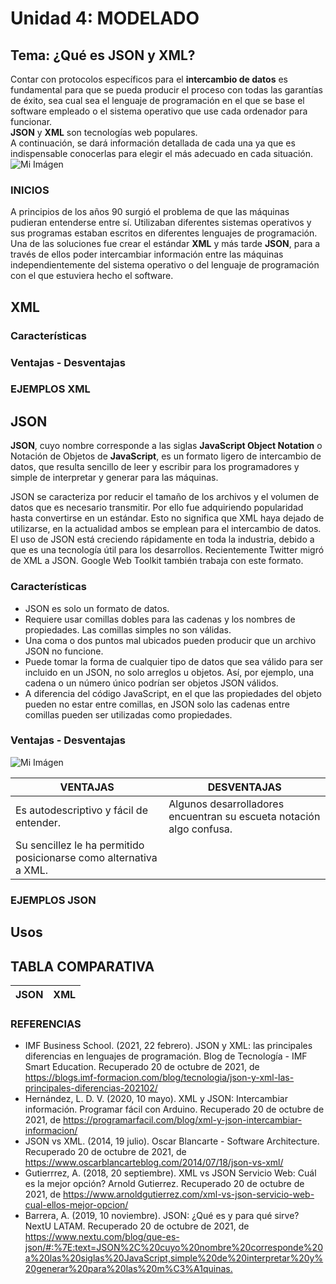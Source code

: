 # **Unidad 4: MODELADO**  
## **Tema: ¿Qué es JSON y XML?**  
Contar con protocolos específicos para el **intercambio de datos** es fundamental para que se pueda producir el proceso con todas las garantías de éxito, sea cual sea el lenguaje de programación en el que se base el software empleado o el sistema operativo que use cada ordenador para funcionar.  
**JSON** y **XML** son tecnologías web populares.  
A continuación, se dará información detallada de cada una ya que es indispensable conocerlas para elegir el más adecuado en cada situación.  
![Mi Imágen](/archivos/individual/act5/portada2.png)

### **INICIOS**  
A principios de los años 90 surgió el problema de que las máquinas pudieran entenderse entre sí. Utilizaban diferentes sistemas operativos y sus programas estaban escritos en diferentes lenguajes de programación.  
Una de las soluciones fue crear el estándar **XML** y más tarde **JSON**, para a través de ellos poder intercambiar información entre las máquinas independientemente del sistema operativo o del lenguaje de programación con el que estuviera hecho el software.  
  
## **XML**  

### **Características** 
### **Ventajas - Desventajas**  
### **EJEMPLOS XML** 
## **JSON** 
**JSON**, cuyo nombre corresponde a las siglas **JavaScript Object Notation** o Notación de Objetos de **JavaScript**, es un formato ligero de intercambio de datos, que resulta sencillo de leer y escribir para los programadores y simple de interpretar y generar para las máquinas.  

JSON se caracteriza por reducir el tamaño de los archivos y el volumen de datos que es necesario transmitir. Por ello fue adquiriendo popularidad hasta convertirse en un estándar. Esto no significa que XML haya dejado de utilizarse, en la actualidad ambos se emplean para el intercambio de datos.    
El uso de JSON está creciendo rápidamente en toda la industria, debido a que es una tecnología útil para los desarrollos. Recientemente Twitter migró de XML a JSON. Google Web Toolkit también trabaja con este formato.

### **Características**  
* JSON es solo un formato de datos.
* Requiere usar comillas dobles para las cadenas y los nombres de propiedades. Las comillas simples no son válidas.
* Una coma o dos puntos mal ubicados pueden producir que un archivo JSON no funcione. 
* Puede tomar la forma de cualquier tipo de datos que sea válido para ser incluido en un JSON, no solo arreglos u objetos. Así, por ejemplo, una cadena o un número único podrían ser objetos JSON válidos.
* A diferencia del código JavaScript, en el que las propiedades del objeto pueden no estar entre comillas, en JSON solo las cadenas entre comillas pueden ser utilizadas como propiedades. 
### **Ventajas - Desventajas** 
![Mi Imágen](/archivos/individual/act5/json.png)
 
|VENTAJAS|DESVENTAJAS|
|--------|--------|
| Es autodescriptivo y fácil de entender.|Algunos desarrolladores encuentran su escueta notación algo confusa.|
|Su sencillez le ha permitido posicionarse como alternativa a XML.| 


### **EJEMPLOS JSON**    
 

## **Usos**  


## **TABLA COMPARATIVA**  
| **JSON** | **XML**|
|--------|--------|

### **REFERENCIAS** 
* IMF Business School. (2021, 22 febrero). JSON y XML: las principales diferencias en lenguajes de programación. Blog de Tecnología - IMF Smart Education. Recuperado 20 de octubre de 2021, de <https://blogs.imf-formacion.com/blog/tecnologia/json-y-xml-las-principales-diferencias-202102/>  
* Hernández, L. D. V. (2020, 10 mayo). XML y JSON: Intercambiar información. Programar fácil con Arduino. Recuperado 20 de octubre de 2021, de <https://programarfacil.com/blog/xml-y-json-intercambiar-informacion/>  
* JSON vs XML. (2014, 19 julio). Oscar Blancarte - Software Architecture. Recuperado 20 de octubre de 2021, de <https://www.oscarblancarteblog.com/2014/07/18/json-vs-xml/>  
* Gutierrrez, A. (2018, 20 septiembre). XML vs JSON Servicio Web: Cuál es la mejor opción? Arnold Gutierrez. Recuperado 20 de octubre de 2021, de <https://www.arnoldgutierrez.com/xml-vs-json-servicio-web-cual-ellos-mejor-opcion/>  
* Barrera, A. (2019, 10 noviembre). JSON: ¿Qué es y para qué sirve? NextU LATAM. Recuperado 20 de octubre de 2021, de <https://www.nextu.com/blog/que-es-json/#:%7E:text=JSON%2C%20cuyo%20nombre%20corresponde%20a%20las%20siglas%20JavaScript,simple%20de%20interpretar%20y%20generar%20para%20las%20m%C3%A1quinas.>




